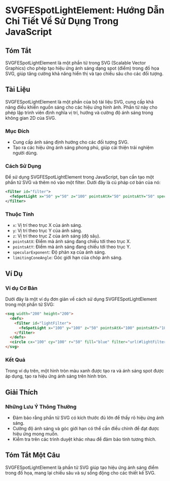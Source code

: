 <!--
Meta Description: # SVGFESpotLightElement: Hướng Dẫn Chi Tiết Về Sử Dụng Trong JavaScript ## Tóm Tắt SVGFESpotLightElement là một phần tử trong SVG (Scalable Vector Gra...
Meta Keywords: sáng, ánh, svg, trong, một
-->

# SVGFESpotLightElement: Hướng Dẫn Chi Tiết Về Sử Dụng Trong JavaScript

## Tóm Tắt
SVGFESpotLightElement là một phần tử trong SVG (Scalable Vector Graphics) cho phép tạo hiệu ứng ánh sáng dạng spot (điểm) trong đồ họa SVG, giúp tăng cường khả năng hiển thị và tạo chiều sâu cho các đối tượng.

## Tài Liệu
SVGFESpotLightElement là một phần của bộ tài liệu SVG, cung cấp khả năng điều khiển nguồn sáng cho các hiệu ứng hình ảnh. Phần tử này cho phép lập trình viên định nghĩa vị trí, hướng và cường độ ánh sáng trong không gian 2D của SVG.

### Mục Đích
- Cung cấp ánh sáng định hướng cho các đối tượng SVG.
- Tạo ra các hiệu ứng ánh sáng phong phú, giúp cải thiện trải nghiệm người dùng.

### Cách Sử Dụng
Để sử dụng SVGFESpotLightElement trong JavaScript, bạn cần tạo một phần tử SVG và thêm nó vào một filter. Dưới đây là cú pháp cơ bản của nó:

```xml
<filter id="filter">
  <feSpotLight x="50" y="50" z="100" pointsAtX="50" pointsAtY="50" specularExponent="20" limitingConeAngle="30" />
</filter>
```

### Thuộc Tính
- `x`: Vị trí theo trục X của ánh sáng.
- `y`: Vị trí theo trục Y của ánh sáng.
- `z`: Vị trí theo trục Z của ánh sáng (độ sâu).
- `pointsAtX`: Điểm mà ánh sáng đang chiếu tới theo trục X.
- `pointsAtY`: Điểm mà ánh sáng đang chiếu tới theo trục Y.
- `specularExponent`: Độ phản xạ của ánh sáng.
- `limitingConeAngle`: Góc giới hạn của chóp ánh sáng.

## Ví Dụ
### Ví dụ Cơ Bản
Dưới đây là một ví dụ đơn giản về cách sử dụng SVGFESpotLightElement trong một phần tử SVG:

```html
<svg width="200" height="200">
  <defs>
    <filter id="lightFilter">
      <feSpotLight x="100" y="100" z="50" pointsAtX="100" pointsAtY="100" specularExponent="20" limitingConeAngle="30" />
    </filter>
  </defs>
  <circle cx="100" cy="100" r="50" fill="blue" filter="url(#lightFilter)" />
</svg>
```

### Kết Quả
Trong ví dụ trên, một hình tròn màu xanh được tạo ra và ánh sáng spot được áp dụng, tạo ra hiệu ứng ánh sáng trên hình tròn.

## Giải Thích
### Những Lưu Ý Thông Thường
- Đảm bảo rằng phần tử SVG có kích thước đủ lớn để thấy rõ hiệu ứng ánh sáng.
- Cường độ ánh sáng và góc giới hạn có thể cần điều chỉnh để đạt được hiệu ứng mong muốn.
- Kiểm tra trên các trình duyệt khác nhau để đảm bảo tính tương thích.

## Tóm Tắt Một Câu
SVGFESpotLightElement là phần tử SVG giúp tạo hiệu ứng ánh sáng điểm trong đồ họa, mang lại chiều sâu và sự sống động cho các thiết kế SVG.